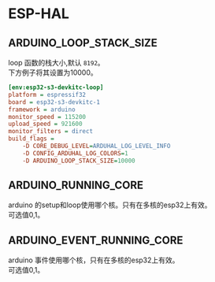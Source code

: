 # ESP-HAL

## ARDUINO_LOOP_STACK_SIZE

loop 函数的栈大小,默认 `8192`。<br/>
下方例子将其设置为10000。
```Ini
[env:esp32-s3-devkitc-loop]
platform = espressif32
board = esp32-s3-devkitc-1
framework = arduino
monitor_speed = 115200
upload_speed = 921600
monitor_filters = direct
build_flags =
    -D CORE_DEBUG_LEVEL=ARDUHAL_LOG_LEVEL_INFO
    -D CONFIG_ARDUHAL_LOG_COLORS=1
    -D ARDUINO_LOOP_STACK_SIZE=10000
```

## ARDUINO_RUNNING_CORE
arduino 的setup和loop使用哪个核。只有在多核的esp32上有效。<br/>
可选值0,1。

## ARDUINO_EVENT_RUNNING_CORE
arduino 事件使用哪个核，只有在多核的esp32上有效。<br/>
可选值0,1。
